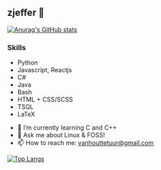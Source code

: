 ## zjeffer 👋

[![Anurag's GitHub stats](https://github-readme-stats.vercel.app/api?username=zjeffer&count_private=true&show_icons=true&theme=nord)](https://github.com/anuraghazra/github-readme-stats)

### Skills

* Python
* Javascript, Reactjs
* C#
* Java
* Bash
* HTML + CSS/SCSS
* TSQL
* LaTeX


- 🌱 I’m currently learning C and C++
- 💬 Ask me about Linux & FOSS!
- 📫 How to reach me: vanhouttetuur@gmail.com

[![Top Langs](https://github-readme-stats.vercel.app/api/top-langs/?username=zjeffer&layout=compact&theme=nord&langs_count=8)](https://github.com/anuraghazra/github-readme-stats)
